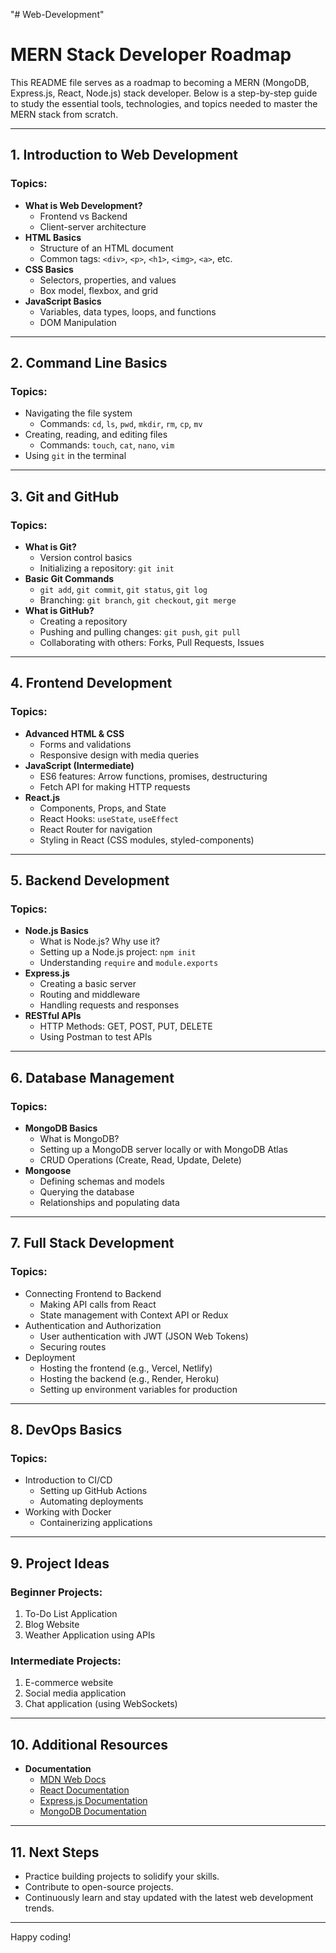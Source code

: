 "# Web-Development" 
# MERN Stack Developer Roadmap

This README file serves as a roadmap to becoming a MERN (MongoDB, Express.js, React, Node.js) stack developer. Below is a step-by-step guide to study the essential tools, technologies, and topics needed to master the MERN stack from scratch.

---

## 1. **Introduction to Web Development**
### Topics:
- **What is Web Development?**
  - Frontend vs Backend
  - Client-server architecture
- **HTML Basics**
  - Structure of an HTML document
  - Common tags: `<div>`, `<p>`, `<h1>`, `<img>`, `<a>`, etc.
- **CSS Basics**
  - Selectors, properties, and values
  - Box model, flexbox, and grid
- **JavaScript Basics**
  - Variables, data types, loops, and functions
  - DOM Manipulation

---

## 2. **Command Line Basics**
### Topics:
- Navigating the file system
  - Commands: `cd`, `ls`, `pwd`, `mkdir`, `rm`, `cp`, `mv`
- Creating, reading, and editing files
  - Commands: `touch`, `cat`, `nano`, `vim`
- Using `git` in the terminal

---

## 3. **Git and GitHub**
### Topics:
- **What is Git?**
  - Version control basics
  - Initializing a repository: `git init`
- **Basic Git Commands**
  - `git add`, `git commit`, `git status`, `git log`
  - Branching: `git branch`, `git checkout`, `git merge`
- **What is GitHub?**
  - Creating a repository
  - Pushing and pulling changes: `git push`, `git pull`
  - Collaborating with others: Forks, Pull Requests, Issues

---

## 4. **Frontend Development**
### Topics:
- **Advanced HTML & CSS**
  - Forms and validations
  - Responsive design with media queries
- **JavaScript (Intermediate)**
  - ES6 features: Arrow functions, promises, destructuring
  - Fetch API for making HTTP requests
- **React.js**
  - Components, Props, and State
  - React Hooks: `useState`, `useEffect`
  - React Router for navigation
  - Styling in React (CSS modules, styled-components)

---

## 5. **Backend Development**
### Topics:
- **Node.js Basics**
  - What is Node.js? Why use it?
  - Setting up a Node.js project: `npm init`
  - Understanding `require` and `module.exports`
- **Express.js**
  - Creating a basic server
  - Routing and middleware
  - Handling requests and responses
- **RESTful APIs**
  - HTTP Methods: GET, POST, PUT, DELETE
  - Using Postman to test APIs

---

## 6. **Database Management**
### Topics:
- **MongoDB Basics**
  - What is MongoDB?
  - Setting up a MongoDB server locally or with MongoDB Atlas
  - CRUD Operations (Create, Read, Update, Delete)
- **Mongoose**
  - Defining schemas and models
  - Querying the database
  - Relationships and populating data

---

## 7. **Full Stack Development**
### Topics:
- Connecting Frontend to Backend
  - Making API calls from React
  - State management with Context API or Redux
- Authentication and Authorization
  - User authentication with JWT (JSON Web Tokens)
  - Securing routes
- Deployment
  - Hosting the frontend (e.g., Vercel, Netlify)
  - Hosting the backend (e.g., Render, Heroku)
  - Setting up environment variables for production

---

## 8. **DevOps Basics**
### Topics:
- Introduction to CI/CD
  - Setting up GitHub Actions
  - Automating deployments
- Working with Docker
  - Containerizing applications

---

## 9. **Project Ideas**
### Beginner Projects:
1. To-Do List Application
2. Blog Website
3. Weather Application using APIs

### Intermediate Projects:
1. E-commerce website
2. Social media application
3. Chat application (using WebSockets)

---

## 10. **Additional Resources**
- **Documentation**
  - [MDN Web Docs](https://developer.mozilla.org/)
  - [React Documentation](https://reactjs.org/docs/getting-started.html)
  - [Express.js Documentation](https://expressjs.com/)
  - [MongoDB Documentation](https://www.mongodb.com/docs/)
---

## 11. **Next Steps**
- Practice building projects to solidify your skills.
- Contribute to open-source projects.
- Continuously learn and stay updated with the latest web development trends.

---

Happy coding!

